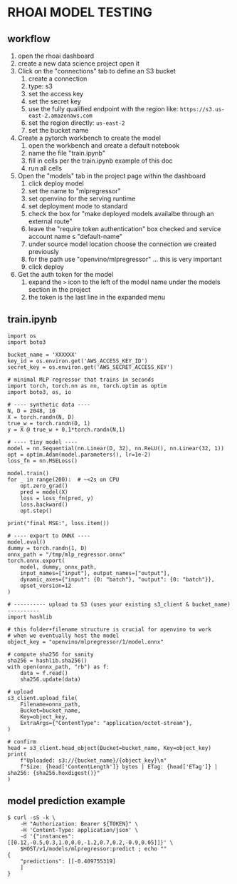 # RHOAI MODEL TESTING

## workflow

1. open the rhoai dashboard
2. create a new data science project open it
3. Click on the "connections" tab to define an S3 bucket
   1. create a connection
   2. type: s3
   3. set the access key
   4. set the secret key
   5. use the fully qualified endpoint with the region like: `https://s3.us-east-2.amazonaws.com`
   6. set the region directly: `us-east-2`
   7. set the bucket name
4. Create a pytorch workbench to create the model
   1. open the workbench and create a default notebook
   2. name the file "train.ipynb"
   3. fill in cells per the train.ipynb example of this doc
   4. run all cells
5. Open the "models" tab in the project page within the dashboard
   1. click deploy model
   2. set the name to "mlpregressor"
   3. set openvino for the serving runtime
   4. set deployment mode to standard
   5. check the box for "make deployed models availalbe through an external route"
   6. leave the "require token authentication" box checked and service account name s "default-name"
   7. under source model location choose the connection we created previously
   8. for the path use "openvino/mlpregressor" ... this is very important
   9. click deploy
6. Get the auth token for the model
   1. expand the `>` icon to the left of the model name under the models section in the project
   2. the token is the last line in the expanded menu

## train.ipynb

```
import os
import boto3
```

```
bucket_name = 'XXXXXX'
key_id = os.environ.get('AWS_ACCESS_KEY_ID')
secret_key = os.environ.get('AWS_SECRET_ACCESS_KEY')
```

```
# minimal MLP regressor that trains in seconds
import torch, torch.nn as nn, torch.optim as optim
import boto3, os, io

# ---- synthetic data ----
N, D = 2048, 10
X = torch.randn(N, D)
true_w = torch.randn(D, 1)
y = X @ true_w + 0.1*torch.randn(N,1)

# ---- tiny model ----
model = nn.Sequential(nn.Linear(D, 32), nn.ReLU(), nn.Linear(32, 1))
opt = optim.Adam(model.parameters(), lr=1e-2)
loss_fn = nn.MSELoss()

model.train()
for _ in range(200):  # ~<2s on CPU
    opt.zero_grad()
    pred = model(X)
    loss = loss_fn(pred, y)
    loss.backward()
    opt.step()

print("final MSE:", loss.item())

# ---- export to ONNX ----
model.eval()
dummy = torch.randn(1, D)
onnx_path = "/tmp/mlp_regressor.onnx"
torch.onnx.export(
    model, dummy, onnx_path,
    input_names=["input"], output_names=["output"],
    dynamic_axes={"input": {0: "batch"}, "output": {0: "batch"}},
    opset_version=12
)
```

```
# ---------- upload to S3 (uses your existing s3_client & bucket_name) ----------
import hashlib

# this folder+filename structure is crucial for openvino to work
# when we eventually host the model
object_key = "openvino/mlpregressor/1/model.onnx"

# compute sha256 for sanity
sha256 = hashlib.sha256()
with open(onnx_path, "rb") as f:
    data = f.read()
    sha256.update(data)

# upload
s3_client.upload_file(
    Filename=onnx_path,
    Bucket=bucket_name,
    Key=object_key,
    ExtraArgs={"ContentType": "application/octet-stream"},
)

# confirm
head = s3_client.head_object(Bucket=bucket_name, Key=object_key)
print(
    f"Uploaded: s3://{bucket_name}/{object_key}\n"
    f"Size: {head['ContentLength']} bytes | ETag: {head['ETag']} | sha256: {sha256.hexdigest()}"
)
```

## model prediction example

```
$ curl -sS -k \
    -H "Authorization: Bearer ${TOKEN}" \
    -H 'Content-Type: application/json' \
    -d '{"instances":[[0.12,-0.5,0.3,1.0,0.0,-1.2,0.7,0.2,-0.9,0.05]]}' \
    $HOST/v1/models/mlpregressor:predict ; echo ""
{
    "predictions": [[-0.409755319]
    ]
}
```
